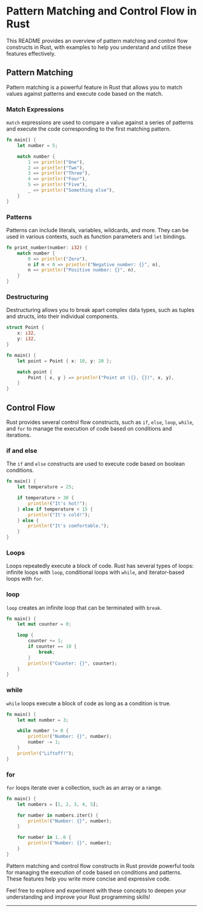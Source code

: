 # Pattern Matching and Control Flow in Rust

This README provides an overview of pattern matching and control flow constructs in Rust, with examples to help you understand and utilize these features effectively.


## Pattern Matching

Pattern matching is a powerful feature in Rust that allows you to match values against patterns and execute code based on the match.

### Match Expressions

`match` expressions are used to compare a value against a series of patterns and execute the code corresponding to the first matching pattern.

```rust
fn main() {
    let number = 5;

    match number {
        1 => println!("One"),
        2 => println!("Two"),
        3 => println!("Three"),
        4 => println!("Four"),
        5 => println!("Five"),
        _ => println!("Something else"),
    }
}
```

### Patterns

Patterns can include literals, variables, wildcards, and more. They can be used in various contexts, such as function parameters and `let` bindings.

```rust
fn print_number(number: i32) {
    match number {
        0 => println!("Zero"),
        n if n < 0 => println!("Negative number: {}", n),
        n => println!("Positive number: {}", n),
    }
}
```

### Destructuring

Destructuring allows you to break apart complex data types, such as tuples and structs, into their individual components.

```rust
struct Point {
    x: i32,
    y: i32,
}

fn main() {
    let point = Point { x: 10, y: 20 };

    match point {
        Point { x, y } => println!("Point at ({}, {})", x, y),
    }
}
```

## Control Flow

Rust provides several control flow constructs, such as `if`, `else`, `loop`, `while`, and `for` to manage the execution of code based on conditions and iterations.

### if and else

The `if` and `else` constructs are used to execute code based on boolean conditions.

```rust
fn main() {
    let temperature = 25;

    if temperature > 30 {
        println!("It's hot!");
    } else if temperature < 15 {
        println!("It's cold!");
    } else {
        println!("It's comfortable.");
    }
}
```

### Loops

Loops repeatedly execute a block of code. Rust has several types of loops: infinite loops with `loop`, conditional loops with `while`, and iterator-based loops with `for`.

### loop

`loop` creates an infinite loop that can be terminated with `break`.

```rust
fn main() {
    let mut counter = 0;

    loop {
        counter += 1;
        if counter == 10 {
            break;
        }
        println!("Counter: {}", counter);
    }
}
```

### while

`while` loops execute a block of code as long as a condition is true.

```rust
fn main() {
    let mut number = 3;

    while number != 0 {
        println!("Number: {}", number);
        number -= 1;
    }
    println!("Liftoff!");
}
```

### for

`for` loops iterate over a collection, such as an array or a range.

```rust
fn main() {
    let numbers = [1, 2, 3, 4, 5];

    for number in numbers.iter() {
        println!("Number: {}", number);
    }

    for number in 1..6 {
        println!("Number: {}", number);
    }
}
```
Pattern matching and control flow constructs in Rust provide powerful tools for managing the execution of code based on conditions and patterns. These features help you write more concise and expressive code.

Feel free to explore and experiment with these concepts to deepen your understanding and improve your Rust programming skills!

---


